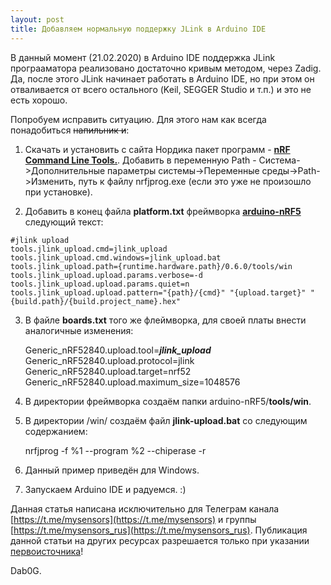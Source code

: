 ```yaml
---
layout: post
title: Добавляем нормальную поддержку JLink в Arduino IDE
---
```


  В данный момент (21.02.2020) в Arduino IDE поддержка JLink програаматора реализовано достаточно кривым методом, через Zadig. Да, после этого JLink начинает работать в Arduino IDE, но при этом он отваливается от всего остального (Keil, SEGGER Studio и т.п.) и это не есть хорошо.

  Попробуем исправить ситуацию. Для этого нам как всегда понадобиться ~~напильник и~~:

1. Скачать и установить с сайта Нордика пакет программ - [**nRF Command Line Tools.**](https://www.nordicsemi.com/Software-and-tools/Development-Tools/nRF-Command-Line-Tools). Добавить в переменную Path - Система->Дополнительные параметры системы->Переменные среды->Path->Изменить, путь к файлу nrfjprog.exe (если это уже не произошло при установке).

2. Добавить в конец файла **platform.txt** фреймворка [**arduino-nRF5**](https://github.com/sandeepmistry/arduino-nRF5) следующий текст:

``` 
#jlink upload
tools.jlink_upload.cmd=jlink_upload
tools.jlink_upload.cmd.windows=jlink_upload.bat
tools.jlink_upload.path={runtime.hardware.path}/0.6.0/tools/win
tools.jlink_upload.upload.params.verbose=-d
tools.jlink_upload.upload.params.quiet=n
tools.jlink_upload.upload.pattern="{path}/{cmd}" "{upload.target}" "{build.path}/{build.project_name}.hex"
```

3. В файле **boards.txt** того же флеймворка, для своей платы внести аналогичные изменения:

    Generic_nRF52840.upload.tool=***jlink_upload***
    Generic_nRF52840.upload.protocol=jlink
    Generic_nRF52840.upload.target=nrf52
    Generic_nRF52840.upload.maximum_size=1048576

4. В директории фреймворка создаём папки arduino-nRF5/**tools/win**.
5. В директории /win/ создаём файл **jlink-upload.bat** со следующим содержанием:

    nrfjprog -f %1 --program %2 --chiperase -r
  
6. Данный пример приведён для Windows.
7. Запускаем Arduino IDE и радуемся. :)

Данная статья написана исключительно для Телеграм канала [https://t.me/mysensors](https://t.me/mysensors) и группы [https://t.me/mysensors_rus](https://t.me/mysensors_rus).
Публикация данной статьи на других ресурсах разрешается только при указании [первоисточника](mysensors-rus.github.io)!

Dab0G.

